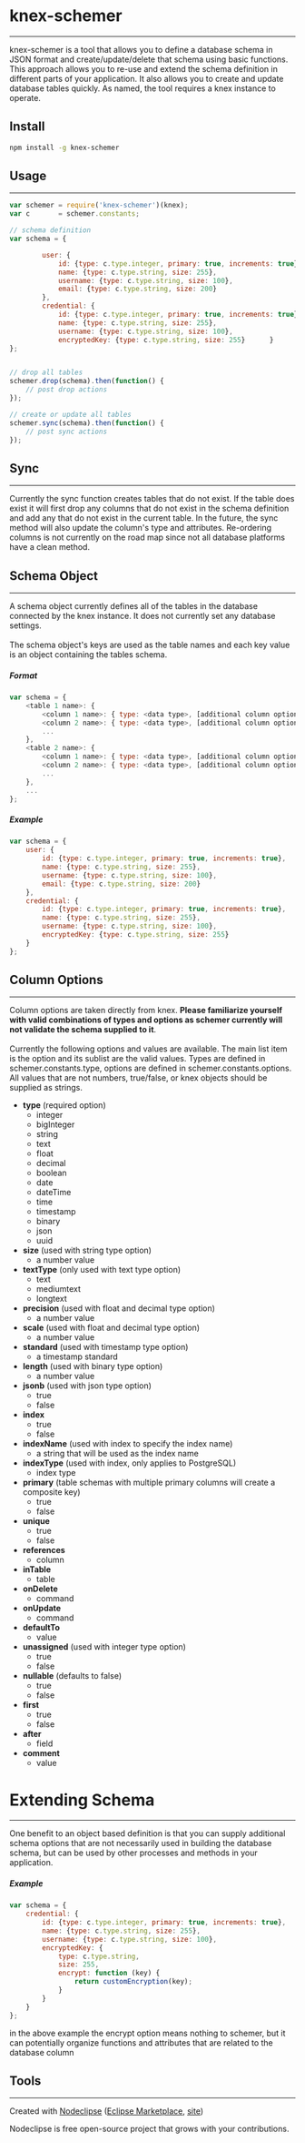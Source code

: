 

# knex-schemer
---
knex-schemer is a tool that allows you to define a database schema in JSON format and create/update/delete that schema using basic functions. This approach allows you to re-use and extend the schema definition in different parts of your application. It also allows you to create and update database tables quickly. As named, the tool requires a knex instance to operate.
## Install
```bash
npm install -g knex-schemer
```


## Usage
---
```js
var schemer = require('knex-schemer')(knex);
var c       = schemer.constants;

// schema definition
var schema = {

		user: {
			id: {type: c.type.integer, primary: true, increments: true},
			name: {type: c.type.string, size: 255},
			username: {type: c.type.string, size: 100},
			email: {type: c.type.string, size: 200}
		},
		credential: {
			id: {type: c.type.integer, primary: true, increments: true},
			name: {type: c.type.string, size: 255},
			username: {type: c.type.string, size: 100},
			encryptedKey: {type: c.type.string, size: 255}		}
};


// drop all tables
schemer.drop(schema).then(function() {
	// post drop actions
});

// create or update all tables
schemer.sync(schema).then(function() {
	// post sync actions
});


```


## Sync
---
Currently the sync function creates tables that do not exist. If the table does exist it will first drop any columns that do not exist in the schema definition and add any that do not exist in the current table. In the future, the sync method will also update the column's type and attributes. Re-ordering columns is not currently on the road map since not all database platforms have a clean method.


## Schema Object
---
A schema object currently defines all of the tables in the database connected by the knex instance. It does not currently set any database settings.
<br><br>
The schema object's keys are used as the table names and each key value is an object containing the tables schema.

##### Format
```js
var schema = {
    <table 1 name>: {
        <column 1 name>: { type: <data type>, [additional column options] },
        <column 2 name>: { type: <data type>, [additional column options] },
        ...
    },
    <table 2 name>: {
        <column 1 name>: { type: <data type>, [additional column options] },
        <column 2 name>: { type: <data type>, [additional column options] },
        ...
    },
    ...
};
```

##### Example
```js
var schema = {
	user: {
		id: {type: c.type.integer, primary: true, increments: true},
		name: {type: c.type.string, size: 255},
		username: {type: c.type.string, size: 100},
		email: {type: c.type.string, size: 200}
	},
	credential: {
		id: {type: c.type.integer, primary: true, increments: true},
		name: {type: c.type.string, size: 255},
		username: {type: c.type.string, size: 100},
		encryptedKey: {type: c.type.string, size: 255}
	}
};
```
## Column Options
---
Column options are taken directly from knex. **Please familiarize yourself with valid combinations of types and options as schemer currently will not validate the schema supplied to it**.
<br><br>
Currently the following options and values are available. The main list item is the option and its sublist are the valid values. Types are defined in schemer.constants.type, options are defined in schemer.constants.options. All values that are not numbers, true/false, or knex objects should be supplied as strings.

* **type** (required option)
  * integer
  * bigInteger
  * string
  * text
  * float
  * decimal
  * boolean
  * date
  * dateTime
  * time
  * timestamp
  * binary
  * json
  * uuid
* **size** (used with string type option)
  * a number value
* **textType** (only used with text type option)
  * text
  * mediumtext
  * longtext
* **precision** (used with float and decimal type option)
  * a number value
* **scale** (used with float and decimal type option)
  * a number value
* **standard** (used with timestamp type option)
  * a timestamp standard
* **length** (used with binary type option)
  * a number value
* **jsonb** (used with json type option)
  * true
  * false
* **index**
  * true
  * false
* **indexName** (used with index to specify the index name)
  * a string that will be used as the index name
* **indexType** (used with index, only applies to PostgreSQL)
  * index type
* **primary** (table schemas with multiple primary columns will create a composite key)
  * true
  * false
* **unique**
  * true
  * false
* **references**
  * column
* **inTable**
  * table
* **onDelete**
  * command
* **onUpdate**
  * command
* **defaultTo**
  * value
* **unassigned** (used with integer type option)
  * true
  * false
* **nullable** (defaults to false)
  * true
  * false
* **first**
  * true
  * false
* **after**
  * field
* **comment**
  * value


# Extending Schema
---
One benefit to an object based definition is that you can supply additional schema options that are not necessarily used in building the database schema, but can be used by other processes and methods in your application.

##### Example
```js
var schema = {
	credential: {
		id: {type: c.type.integer, primary: true, increments: true},
		name: {type: c.type.string, size: 255},
		username: {type: c.type.string, size: 100},
		encryptedKey: {
            type: c.type.string, 
            size: 255, 
            encrypt: function (key) {
                return customEncryption(key);
            }
        }
	}
};

```
in the above example the encrypt option means nothing to schemer, but it can potentially organize functions and attributes that are related to the database column

## Tools
---
Created with [Nodeclipse](https://github.com/Nodeclipse/nodeclipse-1)
 ([Eclipse Marketplace](http://marketplace.eclipse.org/content/nodeclipse), [site](http://www.nodeclipse.org))   

Nodeclipse is free open-source project that grows with your contributions.